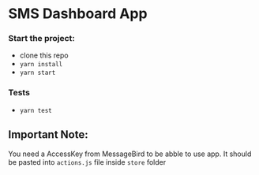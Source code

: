 # SMS Dashboard App

### Start the project:

- clone this repo
- `yarn install`
- `yarn start`

### Tests

- `yarn test`

## Important Note:

You need a AccessKey from MessageBird to be abble to use app. It should be
pasted into `actions.js` file inside `store` folder
